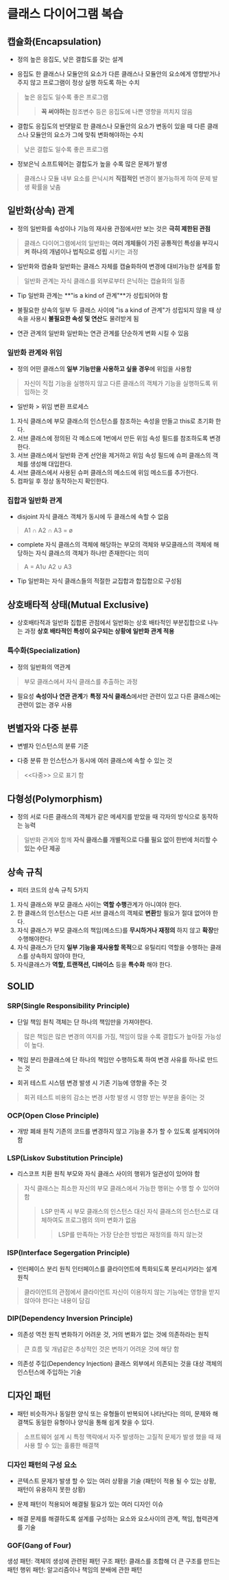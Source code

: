 클래스 다이어그램 복습
==========================
## 캡슐화(Encapsulation)
* 정의
높은 응집도, 낮은 결합도를 갖는 설계

* 응집도
한 클래스나 모듈안의 요소가 다른 클래스나 모듈안의 요소에게 영향받거나 주지 않고 프로그램이 정상 실행 하도록 하는 수치
> 높은 응집도 일수록 좋은 프로그램
>> **꼭 써야하는** 참조변수 등은 응집도에 나쁜 영향을 끼치지 않음

* 결합도
응집도의 반댓말로 한 클래스나 모듈안의 요소가 변동이 있을 때 다른 클래스나 모듈안의 요소가 그에 맞춰 변화해야하는 수치
> 낮은 결합도 일수록 좋은 프로그램

* 정보은닉
소프트웨어는 결합도가 높을 수록 많은 문제가 발생
> 클래스나 모듈 내부 요소를 은닉시켜 **직접적인** 변경이 불가능하게 하여 문제 발생 확률을 낮춤

## 일반화(상속) 관계
* 정의
일반화를 속성이나 기능의 재사용 관점에서만 보는 것은 **극히 제한된 관점**
> 클래스 다이어그램에서의 일반화는 **여러 개체들이 가진 공통적인 특성을 부각시켜 하나의 개념이나 법칙으로 성립** 시키는 과정

* 일반화와 캡슐화
일반화는 클래스 자체를 캡슐화하여 변경에 대비가능한 설계를 함
> 일반화 관계는 자식 클래스를 외부로부터 은닉하는 캡슐화의 일종

* Tip
일반화 관계는 **"is a kind of 관계"**가 성립되어야 함

* 불필요한 상속의 일부
두 클래스 사이에  "is a kind of 관계"가 성립되지 않을 때 상속을 사용시 **불필요한 속성 및 연산**도 물려받게 됨

* 연관 관계의 일반화
일반화는 연관 관계를 단순하게 변화 시킬 수 있음

### 일반화 관계와 위임
* 정의
어떤 클래스의 **일부 기능만을 사용하고 싶을 경우**에 위임을 사용함
> 자신이 직접 기능을 실행하지 않고 다른 클래스의 객체가 기능을 실행하도록 위임하는 것

* 일반화 > 위임 변환 프로세스
1. 자식 클래스에 부모 클래스의 인스턴스를 참조하는 속성을 만들고 this로 초기화 한다.
2. 서브 클래스에 정의된 각 메소드에 1번에서 만든 위임 속성 필드를 참조하도록 변경한다.
3. 서브 클래스에서 일반화 관계 선언을 제거하고 위임 속성 필드에 슈퍼 클래스의 객체를 생성해 대입한다.
4. 서브 클래스에서 사용된 슈퍼 클래스의 메소드에 위임 메소드를 추가한다.
5. 컴파일 후 정상 동작하는지 확인한다.

### 집합과 일반화 관계
* disjoint
자식 클래스 객체가 동시에 두 클래스에 속할 수 없음
> A1 ∩ A2 ∩ A3 = ø

* complete
자식 클래스의 객체에 해당하는 부모의 객체와 
부모클래스의 객체에 해당하는 자식 클래스의 객체가
하나만 존재한다는 의미
> A = A1∪ A2 ∪ A3

* Tip
일반화는 자식 클래스들의 적절한 교집합과 합집합으로  구성됨

## 상호배타적 상태(Mutual Exclusive)
* 상호배타적과 일반화
집합론 관점에서 일반화는 상호 배타적인 부분집합으로 나누는 과정
**상호 배타적인 특성이 요구되는 상황에 일반화 관계 적용**

### 특수화(Specialization)
* 정의
일반화의 역관계
> 부모 클래스에서 자식 클래스를 추출하는 과정

* 필요성
**속성이나 연관 관계**가 **특정 자식 클래스**에서만 관련이 있고 다른 클래스에는 관련이 없는 경우 사용

## 변별자와 다중 분류
* 변별자
인스턴스의 분류 기준

* 다중 분류
한 인스턴스가 동시에 여러 클래스에 속할 수 있는 것
> <<다중>> 으로 표기 함

## 다형성(Polymorphism)
* 정의
서로 다른 클래스의 객체가 같은 메세지를 받았을 때 각자의 방식으로 동작하는 능력
> 일반화 관계와 함께 **자식 클래스를 개별적으로 다룰 필요 없이 한번에 처리할 수 있는 수단 제공**

## 상속 규칙
* 피터 코드의 상속 규칙 5가지
1. 자식 클래스와 부모 클래스 사이는 **역할 수행**관계가 아니여야 한다.
2. 한 클래스의 인스턴스는 다른 서브 클래스의 객체로 **변환**할 필요가 절대 없어야 한다.
3. 자식 클래스가 부모 클래스의 책임(메소드)를 **무시하거나 재정의** 하지 않고 **확장**만 수행해야한다.
4. 자식 클래스가 단지 **일부 기능을 재사용할 목적**으로 유틸리티 역할을 수행하는 클래스를 상속하지 않아야 한다,
5. 자식클래스가 **역할, 트랜잭션, 디바이스** 등을 **특수화** 해야 한다.

## SOLID
### SRP(Single Responsibility Principle)
* 단일 책임 원칙
객체는 단 하나의 책임만을 가져야한다.
> 많은 책임은 많은 변경의 여지를 가짐, 책임이 많을 수록 결합도가 높아질 가능성이 높다.

* 책임 분리
한클래스에 단 하나의 책임만 수행하도록 하여 변경 사유를 하나로 만드는 것

* 회귀 테스트
시스템 변경 발생 시 기존 기능에 영향을 주는 것
> 회귀 테스트 비용의 감소는 변경 사항 발생 시 영향 받는 부분을 줄이는 것


### OCP(Open Close Principle)
* 개방 폐쇄 원칙
기존의 코드를 변경하지 않고 기능을 추가 할 수 있도록 설계되어야 함

### LSP(Liskov Substitution Principle)
* 리스코프 치환 원칙
부모와 자식 클래스 사이의 행위가 일관성이 있어야 함
> 자식 클래스는 최소한 자신의 부모 클래스에서 가능한 행위는 수행 할 수 있어야 함
>> LSP 만족 시 부모 클래스의 인스턴스 대신 자식 클래스의 인스턴스로 대체하여도 프로그램의 의미 변화가 없음
>>> LSP를 만족하는 가장 단순한 방법은 재정의를 하지 않는것

### ISP(Interface Segergation Principle)
* 인터페이스 분리 원칙
인터페이스를 클라이언트에 특화되도록 분리시키라는 설계 원칙
> 클라이언트의 관점에서 클라이언트 자신이 이용하지 않는 기능에는 영향을 받지 않아야 한다는 내용이 담김

### DIP(Dependency Inversion Principle)
* 의존성 역전 원칙
변화하기 어려운 것, 거의 변화가 없는 것에 의존하라는 원칙
> 큰 흐름 및 개념같은 추상적인 것은 변하기 어려운 것에 해당 함

* 의존성 주입(Dependency Injection)
클래스 외부에서 의존되는 것을 대상 객체의 인스턴스에 주입하는 기술

## 디자인 패턴
* 패턴
비슷하거나 동일한 양식 또는 유형들이 반복되어 나타난다는 의미, 문제와 해결책도 동일한 유형이나 양식을 통해 쉽게 찾을 수 있다.
> 소프트웨어 설계 시 특정 맥락에서 자주 발생하는 고질적 문제가 발생 했을 때 재사용 할 수 있는 훌륭한 해결책

### 디자인 패턴의 구성 요소
* 콘텍스트
문제가 발생 할 수 있는 여러 상황을 기술 (패턴이 적용 될 수 있는 상황, 패턴이 유용하지 못한 상황)

* 문제
패턴이 적용되어 해결될 필요가 있는 여러 디자인 이슈

* 해결
문제를 해결하도록 설계를 구성하는 요소와 요소사이의 관계, 책임, 협력관계를 기술

### GOF(Gang of Four)
생성 패턴: 객체의 생성에 관련된 패턴
구조 패턴: 클래스를 조합해 더 큰 구조를 만드는 패턴
행위 패턴: 알고리즘이나 책임의 분배에 관한 패턴

